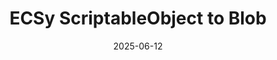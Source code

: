 ---
title: ECSy ScriptableObject to Blob
date: 2025-06-12
summary: A Utility for Streamlining ScriptableObject to Blob Asset
link: 'https://raw.githubusercontent.com/zhanong/Easy-ScriptableObject-To-ECS-Blob/refs/heads/main/README.md'
---